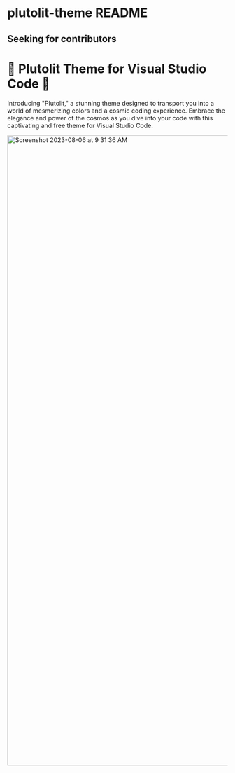 # plutolit-theme README

## Seeking for contributors
# 🌌 Plutolit Theme for Visual Studio Code 🌠

Introducing "Plutolit," a stunning theme designed to transport you into a world of mesmerizing colors and a cosmic coding experience. Embrace the elegance and power of the cosmos as you dive into your code with this captivating and free theme for Visual Studio Code.


<img width="1440" alt="Screenshot 2023-08-06 at 9 31 36 AM" src="https://github.com/faheem-cmd/plutolit-theme-vscode/assets/56709898/185b034c-03d1-41e1-80f3-c890c4e9f8f0">

